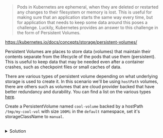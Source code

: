 
> Pods in Kubernetes are ephemeral, when they are deleted or restarted any changes to their filesystem or memory is lost. This is useful for making sure that an application starts the same way every time, but for application that needs to keep some data around this poses a challenge. Luckily, Kubernetes provides an answer to this challenge in the form of Persistent Volumes.

https://kubernetes.io/docs/concepts/storage/persistent-volumes/

Persistent Volumes are places to store data (volumes) that maintain their contents separate from the lifecycle of the pods that use them (persistent). This is useful to keep data that may be needed even after a container crashes, such as checkpoint files or small caches of data.

There are various types of persistent volume depending on what underlying storage is used to create it. In this scenario we'll be using `hostPath` volumes, there are others such as volumes that are cloud provider backed that have better redundancy and durability. You can find a list on the various types [here](https://kubernetes.io/docs/concepts/storage/persistent-volumes/#types-of-persistent-volumes).

Create a PersistentVolume named `cool-volume` backed by a hostPath `/tmp/my-cool-vol` with size `100Mi` in the `default` namespace, set it's storageClassName to `manual`.

<br>
<details><summary>Solution</summary>
<br>
Kubectl doesn't have a create function for PersistentVolumes. To find a starting point, use something from the K8s docs and adjust it for the requirements.

One such example is here: https://kubernetes.io/docs/tasks/configure-pod-container/configure-persistent-volume-storage/#create-a-persistentvolume

```plain
kubectl apply -f - <<EOF

apiVersion: v1
kind: PersistentVolume
metadata:
  name: cool-volume #changed
  namespace: default #added
  labels:
    type: local
spec:
  storageClassName: manual #make sure to include
  capacity:
    storage: 100Mi #changed
  accessModes:
    - ReadWriteOnce
  hostPath:
    path: "/tmp/my-cool-vol" #changed

EOF
```{{exec}}

</details>
